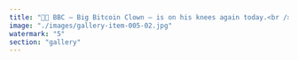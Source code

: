 ```yaml
---
title: "🤡✨ BBC — Big Bitcoin Clown — is on his knees again today.<br /><br />Why?<br /><br />Because the Great Meme Lord tweeted: “Fiat is worthless.”<br /><br />Now every Bitcoiner is a priest — eyes rolled back, chanting “We were right! We were right!” — as if one tweet could fix a frozen protocol.<br /><br />👉 No new governance.<br />👉 No better coordination.<br />👉 No real evolution.<br /><br />Just the same old echo chamber — praying for a pump.<br /><br />Fiat might be worthless.<br />Blind belief is too.<br /><br /><br />#Bitcoin <br />#Musk <br />#BBC <br />#BigBitcoinClown <br />#Satire"
image: "./images/gallery-item-005-02.jpg"
watermark: "5"
section: "gallery"
---
```

